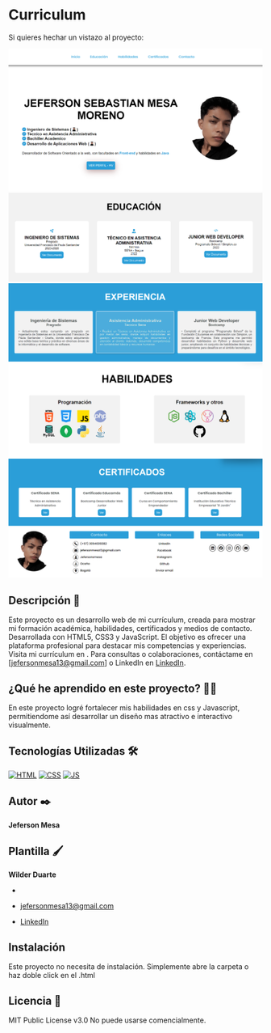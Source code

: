 # Curriculum 
Si quieres hechar un vistazo al proyecto:

![](https://github.com/JefersonMesaUFPSO/Curriculum/blob/develop/img/ReadmeImg/Banner1.png?raw=true)
![](https://github.com/JefersonMesaUFPSO/Curriculum/blob/develop/img/ReadmeImg/Banner2.png?raw=true)
![](https://github.com/JefersonMesaUFPSO/Curriculum/blob/develop/img/ReadmeImg/Banner3.png?raw=true)
![](https://github.com/JefersonMesaUFPSO/Curriculum/blob/develop/img/ReadmeImg/Banner4.png?raw=true)
![](https://github.com/JefersonMesaUFPSO/Curriculum/blob/develop/img/ReadmeImg/Banner5.png?raw=true)


## Descripción 📑

Este proyecto es un desarrollo web de mi currículum, creada para mostrar mi formación académica, habilidades, certificados y medios de contacto. Desarrollada con HTML5, CSS3 y JavaScript. El objetivo es ofrecer una plataforma profesional para destacar mis competencias y experiencias. Visita mi currículum en [](https://jefersonmesaufpso.github.io/Curriculum/). Para consultas o colaboraciones, contáctame en [jefersonmesa13@gmail.com] o LinkedIn en [LinkedIn](https://www.linkedin.com/in/jeferson-mesa-62a209201/).

## ¿Qué he aprendido en este proyecto? 🙇🏻

En este proyecto logré fortalecer mis habilidades en css y Javascript, permitiendome así desarrollar un diseño mas atractivo e interactivo visualmente.

## Tecnologías Utilizadas 🛠
<!-- Iconos sacados de: https://github.com/hendrasob/badges/blob/master/README.md y https://github.com/alexandresanlim/Badges4-README.md-Profile -->
[![HTML](https://img.shields.io/badge/HTML5-E34F26?style=for-the-badge&logo=html5&logoColor=white)](https://es.wikipedia.org/wiki/HTML5)
[![CSS](https://img.shields.io/badge/CSS3-1572B6?style=for-the-badge&logo=css3&logoColor=white)](https://es.wikipedia.org/wiki/CSS)
[![JS](https://img.shields.io/badge/JavaScript-F7DF1E?style=for-the-badge&logo=javascript&logoColor=black)](https://es.wikipedia.org/wiki/JavaScript)


## Autor ✒️
**Jeferson Mesa**
## Plantilla 🖌️
**Wilder Duarte**
* [](https://github.com/WilderDuarte)

* [jefersonmesa13@gmail.com](jefersonmesa13@gmail.com)
* [LinkedIn](https://www.linkedin.com/in/jeferson-mesa-62a209201/)

## Instalación 
Este proyecto no necesita de instalación. Simplemente abre la carpeta o haz doble click en el .html
  
## Licencia 📄
MIT Public License v3.0
No puede usarse comencialmente.
